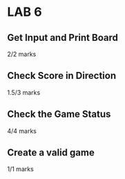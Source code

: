 # LAB 6

## Get Input and Print Board

2/2 marks

## Check Score in Direction

1.5/3 marks

## Check the Game Status

4/4 marks

## Create a valid game

1/1 marks
